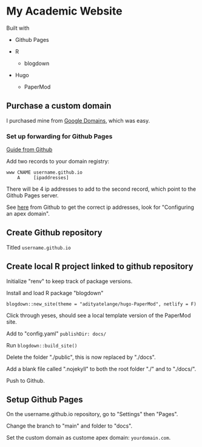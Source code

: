 # My Academic Website

Built with

-   Github Pages

-   R

    -   blogdown

-   Hugo

    -   PaperMod

## Purchase a custom domain

I purchased mine from [Google Domains](https://domains.google), which was easy.

### Set up forwarding for Github Pages

[Guide from Github](https://docs.github.com/en/pages/configuring-a-custom-domain-for-your-github-pages-site)

Add two records to your domain registry:

    www CNAME username.github.io
        A     [ipaddresses]
        

There will be 4 ip addresses to add to the second record, which point to the Github Pages server.

See [here](https://docs.github.com/en/pages/configuring-a-custom-domain-for-your-github-pages-site/managing-a-custom-domain-for-your-github-pages-site) from Github to get the correct ip addresses, look for "Configuring an apex domain".

## Create Github repository

Titled `username.github.io`

## Create local R project linked to github repository

Initialize "renv" to keep track of package versions.

Install and load R package "blogdown"

    blogdown::new_site(theme = "adityatelange/hugo-PaperMod", netlify = F)

Click through yeses, should see a local template version of the PaperMod site.

Add to "config.yaml" `publishDir: docs/`

Run `blogdown::build_site()`

Delete the folder "./public", this is now replaced by "./docs".

Add a blank file called ".nojekyll" to both the root folder "./" and to "./docs/".

Push to Github.

## Setup Github Pages

On the username.github.io repository, go to "Settings" then "Pages".

Change the branch to "main" and folder to "docs".

Set the custom domain as custome apex domain: `yourdomain.com`.
